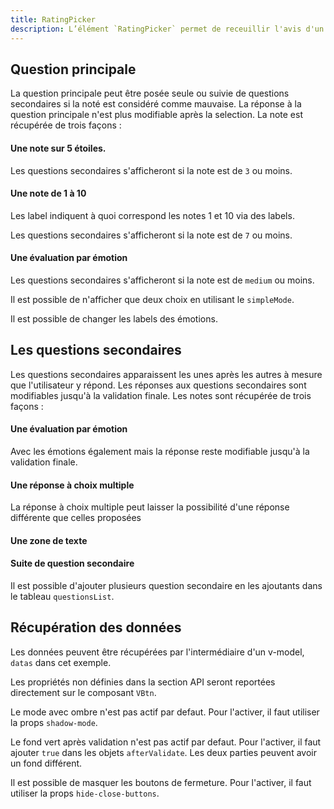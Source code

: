 ```yaml
---
title: RatingPicker
description: L’élément `RatingPicker` permet de receuillir l'avis d'un utilisateur.
---
```


<doc-tabs>

<doc-tab-item label="Utilisation">

## Question principale

La question principale peut être posée seule ou suivie de questions secondaires si la noté est considéré comme mauvaise.
La réponse à la question principale n'est plus modifiable après la selection.
La note est récupérée de trois façons :

#### Une note sur 5 étoiles.

Les questions secondaires s'afficheront si la note est de `3` ou moins.

<doc-example file="rating-picker/stars"></doc-example>

#### Une note de 1 à 10

Les label indiquent à quoi correspond les notes 1 et 10 via des labels.

Les questions secondaires s'afficheront si la note est de `7` ou moins.

<doc-example file="rating-picker/numbers"></doc-example>

#### Une évaluation par émotion

Les questions secondaires s'afficheront si la note est de `medium` ou moins.

<doc-example file="rating-picker/emotions"></doc-example>

Il est possible de n'afficher que deux choix en utilisant le `simpleMode`.

<doc-example file="rating-picker/emotions-2"></doc-example>

Il est possible de changer les labels des émotions.

<doc-example file="rating-picker/emotions-labels"></doc-example>

## Les questions secondaires

Les questions secondaires apparaissent les unes après les autres à mesure que l'utilisateur y répond.
Les réponses aux questions secondaires sont modifiables jusqu'à la validation finale.
Les notes sont récupérée de trois façons :

#### Une évaluation par émotion

Avec les émotions également mais la réponse reste modifiable jusqu'à la validation finale.

<doc-example file="rating-picker/emotions-second-step"></doc-example>

#### Une réponse à choix multiple

<doc-example file="rating-picker/multi-answer"></doc-example>

La réponse à choix multiple peut laisser la possibilité d'une réponse différente que celles proposées

<doc-example file="rating-picker/multi-answer-others"></doc-example>

#### Une zone de texte

<doc-example file="rating-picker/text-area"></doc-example>

#### Suite de question secondaire

Il est possible d'ajouter plusieurs question secondaire en les ajoutants dans le tableau `questionsList`.

<doc-example file="rating-picker/multi-questions"></doc-example>

## Récupération des données

Les données peuvent être récupérées par l'intermédiaire d'un v-model, `datas` dans cet exemple.

<doc-example file="rating-picker/datas"></doc-example>

</doc-tab-item>

<doc-tab-item label="API">

<doc-alert type="info">

Les propriétés non définies dans la section API seront reportées directement sur le composant `VBtn`.

</doc-alert>

<doc-api name="rating-picker"></doc-api>

</doc-tab-item>

<doc-tab-item label="Personnalisation">

Le mode avec ombre n'est pas actif par defaut.
Pour l'activer, il faut utiliser la props `shadow-mode`.

<doc-example file="rating-picker/shadow-mode"></doc-example>

Le fond vert après validation n'est pas actif par defaut.
Pour l'activer, il faut ajouter `true` dans les objets `afterValidate`.
Les deux parties peuvent avoir un fond différent.

<doc-example file="rating-picker/green-background"></doc-example>

Il est possible de masquer les boutons de fermeture.
Pour l'activer, il faut utiliser la props `hide-close-buttons`.

<doc-example file="rating-picker/close-buttons"></doc-example>

</doc-tab-item>

</doc-tabs>

<doc-sticky-button icon="view-dashboard" title="Vue d'ensemble" target="../../demarrer/vue-ensemble"></doc-sticky-button>
